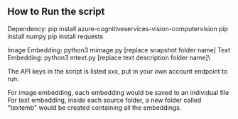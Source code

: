 ## How to Run the script 

Dependency: 
pip install azure-cognitiveservices-vision-computervision
pip install numpy
pip install requests

Image Embedding: python3 mimage.py [replace snapshot folder name]
Text Embedding: python3 mtext.py [replace text description folder name]\

The API keys in the script is listed xxx, put in your own account endpoint to run.

For image embedding, each embedding would be saved to an individual file
For text embedding, inside each source folder, a new folder called "textemb" would be created containing all the embeddings.
